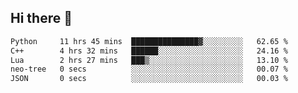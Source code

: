 ## Hi there 👋

<!--START_SECTION:waka-->

```txt
Python     11 hrs 45 mins  ███████████████▓░░░░░░░░░   62.65 %
C++        4 hrs 32 mins   ██████░░░░░░░░░░░░░░░░░░░   24.16 %
Lua        2 hrs 27 mins   ███▒░░░░░░░░░░░░░░░░░░░░░   13.10 %
neo-tree   0 secs          ░░░░░░░░░░░░░░░░░░░░░░░░░   00.07 %
JSON       0 secs          ░░░░░░░░░░░░░░░░░░░░░░░░░   00.03 %
```

<!--END_SECTION:waka-->

